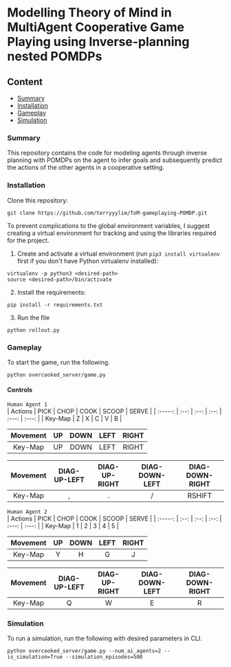 # Modelling Theory of Mind in MultiAgent Cooperative Game Playing using Inverse-planning nested POMDPs

## Content
* [Summary](#Summary)
* [Installation](#Installation)
* [Gameplay](#Gameplay)
* [Simulation](#Simulation)

### Summary
This repository contains the code for modeling agents through inverse planning with POMDPs on the agent to infer goals and subsequently predict the actions of the other agents in a cooperative setting.

### Installation
Clone this repository:
```
git clone https://github.com/terryyylim/ToM-gameplaying-POMDP.git
```

To prevent complications to the global environment variables, I suggest creating a virtual environment for tracking and using the libraries required for the project.

1. Create and activate a virtual environment (run `pip3 install virtualenv` first if you don't have Python virtualenv installed):
```
virtualenv -p python3 <desired-path>
source <desired-path>/bin/activate
```

2. Install the requirements:
```
pip install -r requirements.txt
```

3. Run the file
```
python rollout.py
```

### Gameplay
To start the game, run the following.
```
python overcooked_server/game.py
```

#### Controls
```Human Agent 1```  
| Actions | PICK | CHOP | COOK | SCOOP | SERVE |
| :-----: | :--: | :--: | :--: | :---: | :---: |
| Key-Map |  Z   |  X   |  C   |  V    |  B    |

| Movement | UP  | DOWN | LEFT | RIGHT | 
| :------: | :-: | :--: | :--: | :---: |
| Key-Map  | UP  | DOWN | LEFT | RIGHT |

| Movement | DIAG-UP-LEFT | DIAG-UP-RIGHT | DIAG-DOWN-LEFT | DIAG-DOWN-RIGHT |
| :------: | :----------: | :-----------: | :------------: | :-------------: |
| Key-Map  |       ,      |        .      |        /       |      RSHIFT     |

```Human Agent 2```  
| Actions | PICK | CHOP | COOK | SCOOP | SERVE |
| :-----: | :--: | :--: | :--: | :---: | :---: |
| Key-Map |   1  |   2  |   3  |   4   |   5   |

| Movement | UP  | DOWN | LEFT | RIGHT | 
| :------: | :-: | :--: | :--: | :---: |
| Key-Map  |  Y  |  H   |  G   |   J   |

| Movement | DIAG-UP-LEFT | DIAG-UP-RIGHT | DIAG-DOWN-LEFT | DIAG-DOWN-RIGHT |
| :------: | :----------: | :-----------: | :------------: | :-------------: |
| Key-Map  |       Q      |        W      |        E       |         R       |

### Simulation
To run a simulation, run the following with desired parameters in CLI.
```
python overcooked_server/game.py --num_ai_agents=2 --is_simulation=True --simulation_episodes=500
```